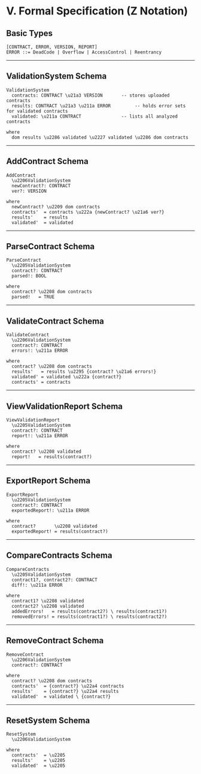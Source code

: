 # V. Formal Specification (Z Notation)

## Basic Types

```z
[CONTRACT, ERROR, VERSION, REPORT]
ERROR ::= DeadCode | Overflow | AccessControl | Reentrancy
```

---

## ValidationSystem Schema

```z
ValidationSystem
  contracts: CONTRACT \u21a3 VERSION       -- stores uploaded contracts
  results: CONTRACT \u21a3 \u211a ERROR         -- holds error sets for validated contracts
  validated: \u211a CONTRACT               -- lists all analyzed contracts

where
  dom results \u2286 validated \u2227 validated \u2286 dom contracts
```

---

## AddContract Schema

```z
AddContract
  \u2206ValidationSystem
  newContract?: CONTRACT
  ver?: VERSION

where
  newContract? \u2209 dom contracts
  contracts'  = contracts \u222a {newContract? \u21a6 ver?}
  results'    = results
  validated'  = validated
```

---

## ParseContract Schema

```z
ParseContract
  \u2205ValidationSystem
  contract?: CONTRACT
  parsed!: BOOL

where
  contract? \u2208 dom contracts
  parsed!   = TRUE
```

---

## ValidateContract Schema

```z
ValidateContract
  \u2206ValidationSystem
  contract?: CONTRACT
  errors!: \u211a ERROR

where
  contract? \u2208 dom contracts
  results'   = results \u2295 {contract? \u21a6 errors!}
  validated' = validated \u222a {contract?}
  contracts' = contracts
```

---

## ViewValidationReport Schema

```z
ViewValidationReport
  \u2205ValidationSystem
  contract?: CONTRACT
  report!: \u211a ERROR

where
  contract? \u2208 validated
  report!   = results(contract?)
```

---

## ExportReport Schema

```z
ExportReport
  \u2205ValidationSystem
  contract?: CONTRACT
  exportedReport!: \u211a ERROR

where
  contract?       \u2208 validated
  exportedReport! = results(contract?)
```

---

## CompareContracts Schema

```z
CompareContracts
  \u2205ValidationSystem
  contract1?, contract2?: CONTRACT
  diff!: \u211a ERROR

where
  contract1? \u2208 validated
  contract2? \u2208 validated
  addedErrors!   = results(contract2?) \ results(contract1?)
  removedErrors! = results(contract1?) \ results(contract2?)
```

---

## RemoveContract Schema

```z
RemoveContract
  \u2206ValidationSystem
  contract?: CONTRACT

where
  contract? \u2208 dom contracts
  contracts'  = {contract?} \u22a4 contracts
  results'    = {contract?} \u22a4 results
  validated'  = validated \ {contract?}
```

---

## ResetSystem Schema

```z
ResetSystem
  \u2206ValidationSystem

where
  contracts'  = \u2205
  results'    = \u2205
  validated'  = \u2205
